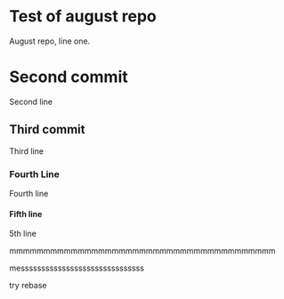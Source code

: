 # Test of august repo
August repo, line one.

# Second commit
Second line

## Third commit

Third line

### Fourth Line

Fourth line

#### Fifth line
5th line

mmmmmmmmmmmmmmmmmmmmmmmmmmmmmmmmmmmmmmm


messssssssssssssssssssssssssssss

try rebase
